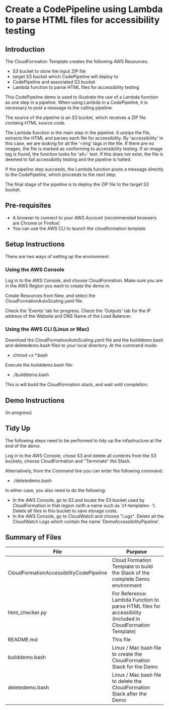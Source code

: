 # Create a CodePipeline using Lambda to parse HTML files for accessibility testing

## Introduction ##
The CloudFormation Template creates the following AWS Resources:
- S3 bucket to store the input ZIP file
- target S3 bucket which CodePipeline will deploy to
- CodePipeline and associated S3 bucket
- Lambda function to parse HTML files for accessibility testing

This CodePipeline demo is used to illustrate the use of a Lambda function as one step in a pipeline. When using Lambda in a CodePipeline, it is necessary to post a message to the calling pipeline.

The source of the pipeline is an S3 bucket, which receives a ZIP file containg HTML source code.

The Lambda function is the main step in the pipeline. It unzips the file, extracts the HTML and parses each file for accessibility. 
By 'accessibility' in this case, we are looking for all the '<img' tags in the file. If there are no images, the file is marked as conforming to accessibility testing. If an image tag is found, the function looks for 'alt=' text. If this does not exist, the file is deemed to fail accessibility testing and the pipeline is halted.

If the pipeline step succeeds, the Lambda function posts a message directly to the CodePipeline, which proceeds to the next step.

The final stage of the pipeline is to deploy the ZIP file to the target S3 bucket.

## Pre-requisites ##
- A browser to connect to your AWS Account (recommended browsers are Chrome or Firefox)
- You can use the AWS CLI to launch the cloudformation template


## Setup Instructions ##
There are two ways of setting up the environment.

### Using the AWS Console ###
Log in to the AWS Console, and choose CloudFormation. Make sure you are in the AWS Region you want to create the demo in.

Create Resources from New, and select the CloudFormationAutoScaling.yaml file.

Check the 'Events' tab for progress. 
Check the 'Outputs' tab for the IP address of the Website and DNS Name of the Load Balancer.

### Using the AWS CLI (Linux or Mac) ###
Download the CloudFormationAutoScaling.yaml file and the builddemo.bash and deletedemo.bash files to your local directory.
At the command mode:
- chmod +x *.bash

Execute the builddemo.bash file:
- ./builddemo.bash

This is will build the CloudFormation stack, and wait until completion.

## Demo Instructions ##
(in progress)

## Tidy Up ##
The following steps need to be performed to tidy up the infastructure at the end of the demo.

Log in to the AWS Console, chose S3 and delete all contents from the S3 buckets, choose CloudFormation and "Terminate" the Stack.

Alternatively, from the Command line you can enter the following command:
- ./deletedemo.bash

In either case, you also need to do the following:
- In the AWS Console, go to S3 and locate the S3 bucket used by CloudFormation in that region (with a name such as 'cf-templates- '). Delete all files in this bucket to save storage costs.
- In the AWS Console, go to CloudWatch and choose "Logs". Delete all the CloudWatch Logs which contain the name 'DemoAccessibilityPipeline'.

## Summary of Files ##
| File | Purpose |
| ------ | ------- |
| CloudFormationAccessibilityCodePipeline | Cloud Formation Template to build the Stack of the complete Demo environment |
| html_checker.py | For Reference: Lambda Function to parse HTML files for accessibility (included in CloudFormation Template) |
| README.md | This file |
| builddemo.bash | Linux / Mac bash file to create the CloudFormation Stack for the Demo |
| deletedemo.bash | Linux / Mac bash file to delete the CloudFormation Stack after the Demo |



